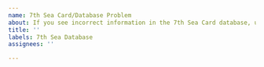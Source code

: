 ```yaml
---
name: 7th Sea Card/Database Problem
about: If you see incorrect information in the 7th Sea Card database, use this.
title: ''
labels: 7th Sea Database
assignees: ''

---
```



